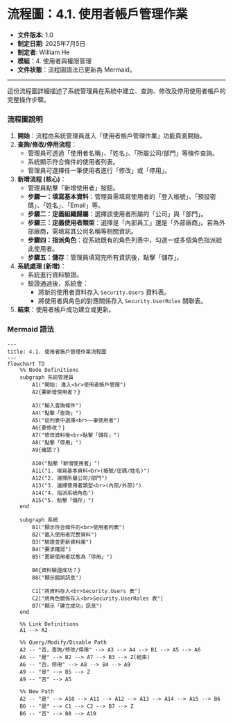 # 流程圖：4.1. 使用者帳戶管理作業

* **文件版本**: 1.0
* **制定日期**: 2025年7月5日
* **制定者**: William He
* **模組**：4. 使用者與權限管理
* **文件狀態**：流程圖語法已更新為 Mermaid。

---

這份流程圖詳細描述了系統管理員在系統中建立、查詢、修改及停用使用者帳戶的完整操作步驟。

### 流程圖說明

1.  **開始**：流程由系統管理員進入「使用者帳戶管理作業」功能頁面開始。
2.  **查詢/修改/停用流程**：
    * 管理員可透過「使用者名稱」、「姓名」、「所屬公司/部門」等條件查詢。
    * 系統顯示符合條件的使用者列表。
    * 管理員可選擇任一筆使用者進行「修改」或「停用」。
3.  **新增流程 (核心)**：
    * 管理員點擊「新增使用者」按鈕。
    * **步驟一：填寫基本資料**：管理員需填寫使用者的「登入帳號」、「預設密碼」、「姓名」、「Email」等。
    * **步驟二：定義組織歸屬**：選擇該使用者所屬的「公司」與「部門」。
    * **步驟三：定義使用者類型**：選擇是「內部員工」還是「外部廠商」。若為外部廠商，需填寫其公司名稱等相關資訊。
    * **步驟四：指派角色**：從系統既有的角色列表中，勾選一或多個角色指派給此使用者。
    * **步驟五：儲存**：管理員填寫完所有資訊後，點擊「儲存」。
4.  **系統處理 (新增)**：
    * 系統進行資料驗證。
    * 驗證通過後，系統會：
        * 將新的使用者資料存入 `Security.Users` 資料表。
        * 將使用者與角色的對應關係存入 `Security.UserRoles` 關聯表。
5.  **結束**：使用者帳戶成功建立或更新。

### Mermaid 語法

```mermaid
---
title: 4.1. 使用者帳戶管理作業流程圖
---
flowchart TD
    %% Node Definitions
    subgraph 系統管理員
        A1("開始: 進入<br>使用者帳戶管理")
        A2{要新增使用者？}

        A3("輸入查詢條件")
        A4("點擊「查詢」")
        A5("從列表中選擇<br>一筆使用者")
        A6{要修改？}
        A7("修改資料後<br>點擊「儲存」")
        A8("點擊「停用」")
        A9{確認？}
        
        A10("點擊「新增使用者」")
        A11("1. 填寫基本資料<br>(帳號/密碼/姓名)")
        A12("2. 選擇所屬公司/部門")
        A13("3. 選擇使用者類型<br>(內部/外部)")
        A14("4. 指派系統角色")
        A15("5. 點擊「儲存」")
    end

    subgraph 系統
        B1("顯示符合條件的<br>使用者列表")
        B2("載入使用者完整資料")
        B3("驗證並更新資料庫")
        B4("要求確認")
        B5("更新使用者狀態為「停用」")
        
        B6{資料驗證成功？}
        B8("顯示錯誤訊息")
        
        C1["將資料存入<br>Security.Users 表"]
        C2["將角色關係存入<br>Security.UserRoles 表"]
        B7("顯示「建立成功」訊息")
    end

    %% Link Definitions
    A1 --> A2

    %% Query/Modify/Disable Path
    A2 -- "否，查詢/修改/停用" --> A3 --> A4 --> B1 --> A5 --> A6
    A6 -- "是" --> B2 --> A7 --> B3 --> Z(結束)
    A6 -- "否，停用" --> A8 --> B4 --> A9
    A9 -- "是" --> B5 --> Z
    A9 -- "否" --> A5
    
    %% New Path
    A2 -- "是" --> A10 --> A11 --> A12 --> A13 --> A14 --> A15 --> B6
    B6 -- "是" --> C1 --> C2 --> B7 --> Z
    B6 -- "否" --> B8 --> A10
